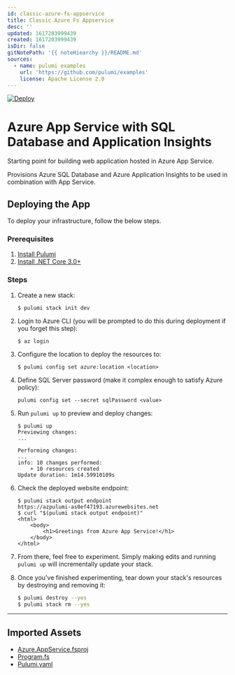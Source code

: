 ```yaml
---
id: classic-azure-fs-appservice
title: Classic Azure Fs Appservice
desc: ''
updated: 1617203999439
created: 1617203999439
isDir: false
gitNotePath: '{{ noteHiearchy }}/README.md'
sources:
  - name: pulumi examples
    url: 'https://github.com/pulumi/examples'
    license: Apache License 2.0
---
```

[![Deploy](https://get.pulumi.com/new/button.svg)](https://app.pulumi.com/new)

# Azure App Service with SQL Database and Application Insights

Starting point for building web application hosted in Azure App Service.

Provisions Azure SQL Database and Azure Application Insights to be used in combination
with App Service.

## Deploying the App

To deploy your infrastructure, follow the below steps.

### Prerequisites

1. [Install Pulumi](https://www.pulumi.com/docs/get-started/install/)
2. [Install .NET Core 3.0+](https://dotnet.microsoft.com/download)

### Steps

1. Create a new stack:

   ```
   $ pulumi stack init dev
   ```

2. Login to Azure CLI (you will be prompted to do this during deployment if you forget this step):

   ```
   $ az login
   ```

3. Configure the location to deploy the resources to:

   ```
   $ pulumi config set azure:location <location>
   ```

4. Define SQL Server password (make it complex enough to satisfy Azure policy):

   ```
   pulumi config set --secret sqlPassword <value>
   ```

5. Run `pulumi up` to preview and deploy changes:

   ```
   $ pulumi up
   Previewing changes:
   ...

   Performing changes:
   ...
   info: 10 changes performed:
       + 10 resources created
   Update duration: 1m14.59910109s
   ```

6. Check the deployed website endpoint:

   ```
   $ pulumi stack output endpoint
   https://azpulumi-as0ef47193.azurewebsites.net
   $ curl "$(pulumi stack output endpoint)"
   <html>
       <body>
           <h1>Greetings from Azure App Service!</h1>
       </body>
   </html>
   ```

7. From there, feel free to experiment. Simply making edits and running `pulumi up` will incrementally update your stack.

8. Once you've finished experimenting, tear down your stack's resources by destroying and removing it:

   ```bash
   $ pulumi destroy --yes
   $ pulumi stack rm --yes
   ```

* * *

## Imported Assets

- [Azure.AppService.fsproj](/assets/azure.fsproj)
- [Program.fs](/assets/program.fs)
- [Pulumi.yaml](/assets/pulumi.yaml)

